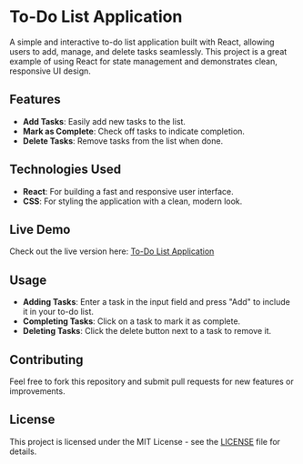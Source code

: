 # To-Do List Application

A simple and interactive to-do list application built with React, allowing users to add, manage, and delete tasks seamlessly. This project is a great example of using React for state management and demonstrates clean, responsive UI design.

## Features

- **Add Tasks**: Easily add new tasks to the list.
- **Mark as Complete**: Check off tasks to indicate completion.
- **Delete Tasks**: Remove tasks from the list when done.

## Technologies Used

- **React**: For building a fast and responsive user interface.
- **CSS**: For styling the application with a clean, modern look.

## Live Demo

Check out the live version here: [To-Do List Application](https://things-to-do-3480.onrender.com)

## Usage

- **Adding Tasks**: Enter a task in the input field and press "Add" to include it in your to-do list.
- **Completing Tasks**: Click on a task to mark it as complete.
- **Deleting Tasks**: Click the delete button next to a task to remove it.

## Contributing

Feel free to fork this repository and submit pull requests for new features or improvements.

## License

This project is licensed under the MIT License - see the [LICENSE](LICENSE) file for details.

